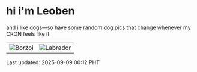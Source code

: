 # hi i'm Leoben

and i like dogs—so have some random dog pics that change whenever my CRON feels like it

|  |  |
|--------|----------|
| ![Borzoi](https://random-dog-vercel.vercel.app/api/random-borzoi?v=1757347921) | ![Labrador](https://random-dog-vercel.vercel.app/api/random-labrador?v=1757347921) |

Last updated: 2025-09-09 00:12 PHT
